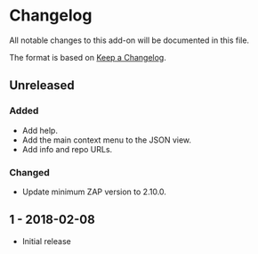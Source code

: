 # Changelog
All notable changes to this add-on will be documented in this file.

The format is based on [Keep a Changelog](https://keepachangelog.com/en/1.0.0/).

## Unreleased
### Added
- Add help.
- Add the main context menu to the JSON view.
- Add info and repo URLs.

### Changed
- Update minimum ZAP version to 2.10.0.

## 1 - 2018-02-08

- Initial release

